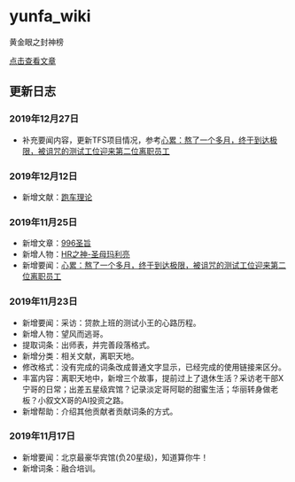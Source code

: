 # yunfa_wiki

黄金眼之封神榜

[点击查看文章](https://github.com/shiyuwudi/yunfa_wiki/wiki)

## 更新日志
### 2019年12月27日
* 补充要闻内容，更新TFS项目情况，参考[心累：熬了一个多月，终于到达极限，被诅咒的测试工位迎来第二位离职员工](https://github.com/shiyuwudi/yunfa_wiki/wiki/心累：熬了一个多月，终于到达极限，被诅咒的测试工位迎来第二位离职员工)
### 2019年12月12日
* 新增文献：[跑车理论](https://github.com/shiyuwudi/yunfa_wiki/wiki/跑车理论)
### 2019年11月25日
* 新增文章：[996圣旨](https://github.com/shiyuwudi/yunfa_wiki/wiki/996圣旨)
* 新增人物：[HR之神-圣母玛利亮](https://github.com/shiyuwudi/yunfa_wiki/wiki/HR之神-圣母玛利亮)
* 新增要闻：[心累：熬了一个多月，终于到达极限，被诅咒的测试工位迎来第二位离职员工](https://github.com/shiyuwudi/yunfa_wiki/wiki/%E5%BF%83%E7%B4%AF%EF%BC%9A%E7%86%AC%E4%BA%86%E4%B8%80%E4%B8%AA%E5%A4%9A%E6%9C%88%EF%BC%8C%E7%BB%88%E4%BA%8E%E5%88%B0%E8%BE%BE%E6%9E%81%E9%99%90%EF%BC%8C%E8%A2%AB%E8%AF%85%E5%92%92%E7%9A%84%E6%B5%8B%E8%AF%95%E5%B7%A5%E4%BD%8D%E8%BF%8E%E6%9D%A5%E7%AC%AC%E4%BA%8C%E4%BD%8D%E7%A6%BB%E8%81%8C%E5%91%98%E5%B7%A5)
### 2019年11月23日
* 新增要闻：采访：贷款上班的测试小王的心路历程。
* 新增人物：望风而逃哥。
* 提取词条：出师表，并完善段落格式。
* 新增分类：相关文献，离职天地。
* 修改格式：没有完成的词条改成普通文字显示，已经完成的使用链接来区分。
* 丰富内容：离职天地中，新增三个故事，提前过上了退休生活？采访老干部X宁哥的日常；出差五星级宾馆？记录淡定哥阿聪的甜蜜生活；华丽转身做老板？小叙文X哥的AI投资之路。
* 新增帮助：介绍其他贡献者贡献词条的方式。
### 2019年11月17日
* 新增要闻：北京最豪华宾馆(负20星级)，知道算你牛！
* 新增词条：融合培训。
